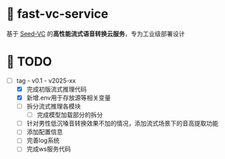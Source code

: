 # 🌟 fast-vc-service
基于 [Seed-VC](https://github.com/Plachtaa/seed-vc) 的 ​**高性能流式语音转换云服务**，专为工业级部署设计


# 🚧 TODO
- [ ] tag - v0.1 - v2025-xx
    - [x] 完成初版流式推理代码 
    - [x] 新增.env用于存放源等相关变量
    - [ ] 拆分流式推理各模块
        - [ ] 完成模型加载部分的拆分
    - [ ] 针对男性低沉嗓音转换效果不加的情况，添加流式场景下的音高提取功能
    - [ ] 添加配置信息
    - [ ] 完善log系统
    - [ ] 完成ws服务代码